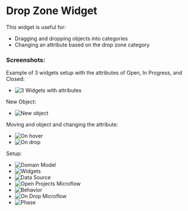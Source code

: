 # Drop Zone Widget

This widget is useful for:

 * Dragging and dropping objects into categories
 * Changing an attribute based on the drop zone category



### Screenshots:

Example of 3 widgets setup with the attributes of Open, In Progress, and Closed:
* ![3 Widgets with attributes](https://github.com/andylushman/DropZone-Widget/blob/master/src/Screenshots/3Widgets.PNG)

New Object:
* ![New object](https://github.com/andylushman/DropZone-Widget/blob/master/src/Screenshots/NewObject.PNG)

Moving and object and changing the attribute:
* ![On hover](https://github.com/andylushman/DropZone-Widget/blob/master/src/Screenshots/OnHover.PNG)
* ![On drop](https://github.com/andylushman/DropZone-Widget/blob/master/src/Screenshots/OnDrop.PNG)


Setup:
* ![Domain Model](https://github.com/andylushman/DropZone-Widget/blob/master/src/Screenshots/DomainModel.PNG)
* ![Widgets](https://github.com/andylushman/DropZone-Widget/blob/master/src/Screenshots/Widgets.PNG)
* ![Data Source](https://github.com/andylushman/DropZone-Widget/blob/master/src/Screenshots/DataSource.PNG)
* ![Open Projects Microflow](https://github.com/andylushman/DropZone-Widget/blob/master/src/Screenshots/OpenProjectsMF.PNG)
* ![Behavior](https://github.com/andylushman/DropZone-Widget/blob/master/src/Screenshots/Behavior.PNG)
* ![On Drop Microflow](C:\Users\Andy\Desktop\Screenshots\11)
* ![Phase](https://github.com/andylushman/DropZone-Widget/blob/master/src/Screenshots/Phase.PNG)
